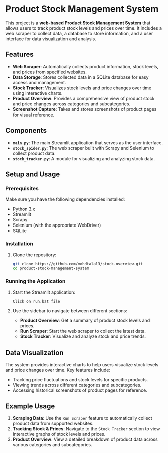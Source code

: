 # Product Stock Management System

This project is a **web-based Product Stock Management System** that allows users to track product stock levels and prices over time. It includes a web scraper to collect data, a database to store information, and a user interface for data visualization and analysis.

## Features

- **Web Scraper**: Automatically collects product information, stock levels, and prices from specified websites.
- **Data Storage**: Stores collected data in a SQLite database for easy access and management.
- **Stock Tracker**: Visualizes stock levels and price changes over time using interactive charts.
- **Product Overview**: Provides a comprehensive view of product stock and price changes across categories and subcategories.
- **Screenshot Capture**: Takes and stores screenshots of product pages for visual reference.

## Components

- **`main.py`**: The main Streamlit application that serves as the user interface.
- **`stock_spider.py`**: The web scraper built with Scrapy and Selenium to collect product data.
- **`stock_tracker.py`**: A module for visualizing and analyzing stock data.

## Setup and Usage

### Prerequisites
Make sure you have the following dependencies installed:
- Python 3.x
- Streamlit
- Scrapy
- Selenium (with the appropriate WebDriver)
- SQLite

### Installation

1. Clone the repository:
    ```bash
    git clone https://github.com/mohdtalal3/stock-overview.git
    cd product-stock-management-system
    ```

### Running the Application

1. Start the Streamlit application:
    ```bash
    Click on run.bat file
    ```

2. Use the sidebar to navigate between different sections:
    - **Product Overview**: Get a summary of product stock levels and prices.
    - **Run Scraper**: Start the web scraper to collect the latest data.
    - **Stock Tracker**: Visualize and analyze stock and price trends.

## Data Visualization

The system provides interactive charts to help users visualize stock levels and price changes over time. Key features include:
- Tracking price fluctuations and stock levels for specific products.
- Viewing trends across different categories and subcategories.
- Accessing historical screenshots of product pages for reference.

## Example Usage

1. **Scraping Data**: Use the `Run Scraper` feature to automatically collect product data from supported websites.
2. **Tracking Stock & Prices**: Navigate to the `Stock Tracker` section to view interactive graphs of stock levels and prices.
3. **Product Overview**: View a detailed breakdown of product data across various categories and subcategories.


